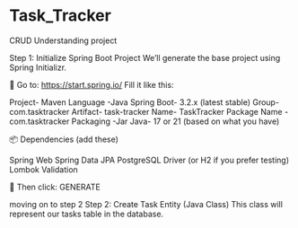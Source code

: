 # Task_Tracker
CRUD Understanding project 


 Step 1: Initialize Spring Boot Project
We’ll generate the base project using Spring Initializr.

🔧 Go to: https://start.spring.io/
Fill it like this:

Project-	Maven
Language	-Java
Spring Boot-	3.2.x (latest stable)
Group-	com.tasktracker
Artifact-	task-tracker
Name-	TaskTracker
Package Name	-com.tasktracker
Packaging	-Jar
Java-	17 or 21 (based on what you have)

📦 Dependencies (add these)

Spring Web
Spring Data JPA
PostgreSQL Driver (or H2 if you prefer testing)
Lombok
Validation 

🔽 Then click:
GENERATE 


moving on to step 2
Step 2: Create Task Entity (Java Class)
This class will represent our tasks table in the database.
